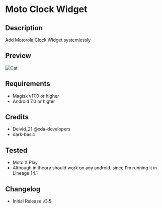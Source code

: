 # Moto Clock Widget

## Description
Add Motorola Clock Widget systemlessly

## Preview
![Cat](https://lh3.googleusercontent.com/ijg7sxK9fcJpuVbaXiJyHPvxLS6dSXKxXY6A5A_dgEMaFyqoGI-2lIjtNv8xIMPId_EQze3As8fitPwPxJ1DiluFjkrF5aY28kN3gwbFhY0yb5pTKAMUf65IBY4Z--NYCK--ElAzuHiaDYxkgu7pK_XYuUqhBK9k5qhyqi9gRLmdcBdmqFy6lfgaLpe0s4cpoLXQLmweYpUIH8tCrv0zNRWR6TqZ967B0KhlclQa4T0QV8Cn9lq6-KPNTLfh6cVcwVjSWNXwu4rMzhhldL8qm5kDOY0XbunV-vmauj3MWxlMFOyNPZh6RbcqpWUIh-7YoBY5H6imyTXg4SdPNJs2PqhmnKy3IKN6QuSJWK-3zrAHKiI1gIK5bD4QcwrWPQdfPx4_VYWOWVKquU7ueIeMzasCtnZx8CMyDUmw5Tvc4h1mdXw6SO4wjewmFh7xqb78cOkRxXdMWdwABIdKJukPzjHDTkMe2lQ-7AJi_bjSkg7FWj06LOsVEhU5y3FBdaccls65OpzKyMdgpst_-olfAxPP39q4Q0GIZSQDK8UF0daOQ0r6xD_q_PhasnO46yK-yhPcP2nlXd1Np7kCGlTkOGplEXnebC0yT9GQg5QpGslm7m-WsThaK4IbBSswbH5Ajkz_LMRzlYa7zZmkNIv8sRsrMuvZATM1Hn7cj1AhG3cXLJM6drFsedDpRQ=w353-h626-no)

## Requirements
* Magisk v17.0 or higher
* Android 7.0 or higter

## Credits
* Deivid_21 @xda-developers
* dark-basic

## Tested
* Moto X Play
* Although in theory should work on any android. since I'm running it in Lineage 14.1

## Changelog 
* Initial Release v3.5

   

